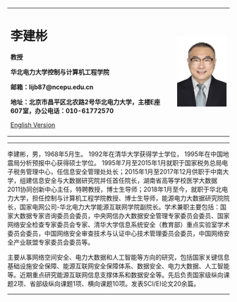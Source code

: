 <div>
<table border="0">
  <tr>
    <td width="75%">
      <h1>李建彬</h1>
      <p><b>教授</b></p>
      <p><b>华北电力大学控制与计算机工程学院</b></p>
      <p><b>邮箱：lijb87@ncepu.edu.cn</b></p>
      <p><b>地址：北京市昌平区北农路2号华北电力大学，主楼E座607室，办公电话：010-61772570</b></p>
      <p><a href="/index-en.html">English Version</a></p>
    </td>
    <td width="25%">
      <img src="/ljb.jpg" width="100%">
    </td>
  </tr>
</table>
</div>

---

李建彬，男，1968年5月生。 1992年在清华大学获得学士学位， 1995年在中国地震局分析预报中心获得硕士学位。 1995年7月至2015年1月就职于国家税务总局电子税务管理中心，任信息安全管理处处长；2015年1月至2017年12月供职于中南大学，组建信息安全与大数据研究院并任首任院长，湖南省高等学校医学大数据2011协同创新中心主任，特聘教授，博士生导师；2018年1月至今，就职于华北电力大学，担任控制与计算机工程学院教授、博士生导师，能源电力大数据研究院院长，国家电网公司-华北电力大学能源互联网学院副院长。学术兼职主要包括：国家大数据专家咨询委员会委员，中央网信办大数据安全管理专家委员会委员、国家网络安全检查专家委员会专家、清华大学信息系统安全（教育部）重点实验室学术委员会委员，中国网络安全审查技术与认证中心技术管理委员会委员，中国网络安全产业联盟专家委员会委员等。

主要从事网络空间安全、电力大数据和人工智能等方向的研究，包括国家关键信息基础设施安全保障、能源互联网安全保障体系、数据安全、电力大数据、人工智能等。近期重点研究能源互联网信息支撑体系和数据安全等。先后负责国家级纵向课题2项、省部级纵向课题1项、横向课题10项。发表SCI/EI论文20余篇。

---

